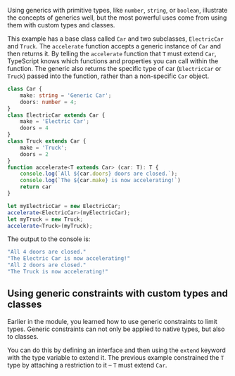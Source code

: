 Using generics with primitive types, like `number`, `string`, or `boolean`, illustrate the concepts of generics well, but the most powerful uses come from using them with custom types and classes.

This example has a base class called `Car` and two subclasses, `ElectricCar` and `Truck`. The `accelerate` function accepts a generic instance of `Car` and then returns it. By telling the `accelerate` function that `T` must extend `Car`, TypeScript knows which functions and properties you can call within the function. The generic also returns the specific type of car (`ElectricCar` or `Truck`) passed into the function, rather than a non-specific `Car` object.

```typescript
class Car {
    make: string = 'Generic Car';
    doors: number = 4;
}
class ElectricCar extends Car {
    make = 'Electric Car';
    doors = 4
}
class Truck extends Car {
    make = 'Truck';
    doors = 2
}
function accelerate<T extends Car> (car: T): T {
    console.log(`All ${car.doors} doors are closed.`);
    console.log(`The ${car.make} is now accelerating!`)
    return car
}

let myElectricCar = new ElectricCar;
accelerate<ElectricCar>(myElectricCar);
let myTruck = new Truck;
accelerate<Truck>(myTruck);
```

The output to the console is:

```bash
"All 4 doors are closed."
"The Electric Car is now accelerating!"
"All 2 doors are closed."
"The Truck is now accelerating!"
```

## Using generic constraints with custom types and classes

Earlier in the module, you learned how to use generic constraints to limit types. Generic constraints can not only be applied to native types, but also to classes.

You can do this by defining an interface and then using the `extend` keyword with the type variable to extend it. The previous example constrained the `T` type by attaching a restriction to it – `T` must extend `Car`.
